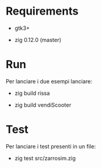# Requirements

- gtk3+

- zig 0.12.0 (master)

# Run
Per lanciare i due esempi lanciare:

- zig build rissa

- zig build vendiScooter 

# Test
Per lanciare i test presenti in un file:
    
- zig test src/zarrosim.zig

